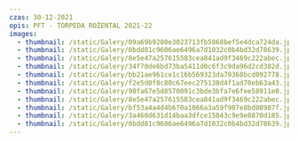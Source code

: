 ```yaml
---
czas: 30-12-2021
opis: PFT - TORPEDA ROŻENTAL 2021-22
images:
  - thumbnail: /static/Galery/09a69b9280e3023713fb5868bef5e4dca724da.jpg
  - thumbnail: /static/Galery/0bdd81c9606ae6496a7d1032c0b4bd32d78639.jpg
  - thumbnail: /static/Galery/8e5e47a257615583cea841ad9f3469c222abec.jpg
  - thumbnail: /static/Galery/34f70de6bd73ba5411d0c6f3c9da96d2cd382d.jpg
  - thumbnail: /static/Galery/bb21ae961ce1c16b569323da79368bcd092778.jpg
  - thumbnail: /static/Galery/f2e5d0f8c80c67eec275138d4f1ad70eb63a43.jpg
  - thumbnail: /static/Galery/90fa67e5d8570091c3bde3bfa7e6fee58911e0.jpg
  - thumbnail: /static/Galery/8e5e47a257615583cea841ad9f3469c222abec.jpg
  - thumbnail: /static/Galery/bf53a4a4d4b670a1066a3a59f907e8bd08987f.jpg
  - thumbnail: /static/Galery/3a460d631d14baa3dfce15043c9e9e8870d185.jpg
  - thumbnail: /static/Galery/0bdd81c9606ae6496a7d1032c0b4bd32d78639.jpg
---
```

